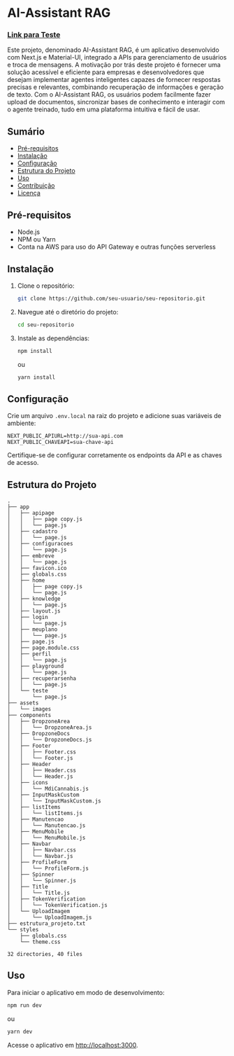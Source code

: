 # AI-Assistant RAG

### **[Link para Teste](https://main.d3dt651fw39e4g.amplifyapp.com/)**

Este projeto, denominado AI-Assistant RAG, é um aplicativo desenvolvido com Next.js e Material-UI, integrado a APIs para gerenciamento de usuários e troca de mensagens. A motivação por trás deste projeto é fornecer uma solução acessível e eficiente para empresas e desenvolvedores que desejam implementar agentes inteligentes capazes de fornecer respostas precisas e relevantes, combinando recuperação de informações e geração de texto. Com o AI-Assistant RAG, os usuários podem facilmente fazer upload de documentos, sincronizar bases de conhecimento e interagir com o agente treinado, tudo em uma plataforma intuitiva e fácil de usar.

## Sumário
- [Pré-requisitos](#pré-requisitos)
- [Instalação](#instalação)
- [Configuração](#configuração)
- [Estrutura do Projeto](#estrutura-do-projeto)
- [Uso](#uso)
- [Contribuição](#contribuição)
- [Licença](#licença)

## Pré-requisitos

- Node.js
- NPM ou Yarn
- Conta na AWS para uso do API Gateway e outras funções serverless

## Instalação

1. Clone o repositório:
   ```bash
   git clone https://github.com/seu-usuario/seu-repositorio.git
   ```
2. Navegue até o diretório do projeto:
   ```bash
   cd seu-repositorio
   ```
3. Instale as dependências:
   ```bash
   npm install
   ```
   ou
   ```bash
   yarn install
   ```

## Configuração

Crie um arquivo `.env.local` na raiz do projeto e adicione suas variáveis de ambiente:

```
NEXT_PUBLIC_APIURL=http://sua-api.com
NEXT_PUBLIC_CHAVEAPI=sua-chave-api
```

Certifique-se de configurar corretamente os endpoints da API e as chaves de acesso.

## Estrutura do Projeto

```plaintext
.
├── app
│   ├── apipage
│   │   ├── page copy.js
│   │   └── page.js
│   ├── cadastro
│   │   └── page.js
│   ├── configuracoes
│   │   └── page.js
│   ├── embreve
│   │   └── page.js
│   ├── favicon.ico
│   ├── globals.css
│   ├── home
│   │   ├── page copy.js
│   │   └── page.js
│   ├── knowledge
│   │   └── page.js
│   ├── layout.js
│   ├── login
│   │   └── page.js
│   ├── meuplano
│   │   └── page.js
│   ├── page.js
│   ├── page.module.css
│   ├── perfil
│   │   └── page.js
│   ├── playground
│   │   └── page.js
│   ├── recuperarsenha
│   │   └── page.js
│   └── teste
│       └── page.js
├── assets
│   └── images
├── components
│   ├── DropzoneArea
│   │   └── DropzoneArea.js
│   ├── DropzoneDocs
│   │   └── DropzoneDocs.js
│   ├── Footer
│   │   ├── Footer.css
│   │   └── Footer.js
│   ├── Header
│   │   ├── Header.css
│   │   └── Header.js
│   ├── icons
│   │   └── MdiCannabis.js
│   ├── InputMaskCustom
│   │   └── InputMaskCustom.js
│   ├── listItems
│   │   └── listItems.js
│   ├── Manutencao
│   │   └── Manutencao.js
│   ├── MenuMobile
│   │   └── MenuMobile.js
│   ├── Navbar
│   │   ├── Navbar.css
│   │   └── Navbar.js
│   ├── ProfileForm
│   │   └── ProfileForm.js
│   ├── Spinner
│   │   └── Spinner.js
│   ├── Title
│   │   └── Title.js
│   ├── TokenVerification
│   │   └── TokenVerification.js
│   └── UploadImagem
│       └── UploadImagem.js
├── estrutura_projeto.txt
└── styles
    ├── globals.css
    └── theme.css

32 directories, 40 files
```

## Uso

Para iniciar o aplicativo em modo de desenvolvimento:
```bash
npm run dev
```
ou
```bash
yarn dev
```

Acesse o aplicativo em [http://localhost:3000](http://localhost:3000).


